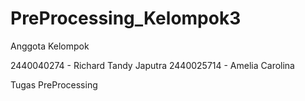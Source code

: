# PreProcessing_Kelompok3

Anggota Kelompok

2440040274 - Richard Tandy Japutra
2440025714 - Amelia Carolina

Tugas PreProcessing
